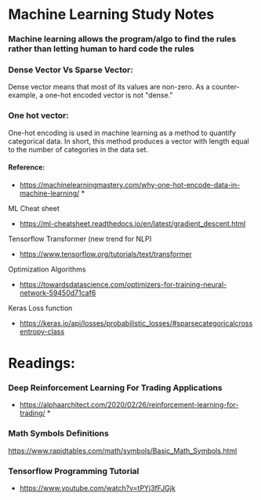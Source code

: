 # Machine Learning Study Notes

### Machine learning allows the program/algo to find the rules rather than letting human to hard code the rules

### Dense Vector Vs Sparse Vector:
Dense vector means that most of its values are non-zero. As a counter-example, a one-hot encoded vector is not "dense."

### One hot vector:
One-hot encoding is used in machine learning as a method to quantify categorical data. In short, this method produces a vector with length equal to the number of categories in the data set.

#### Reference:
* https://machinelearningmastery.com/why-one-hot-encode-data-in-machine-learning/ *

ML Cheat sheet 
* https://ml-cheatsheet.readthedocs.io/en/latest/gradient_descent.html

Tensorflow Transformer (new trend for NLP)
* https://www.tensorflow.org/tutorials/text/transformer

Optimization Algorithms
* https://towardsdatascience.com/optimizers-for-training-neural-network-59450d71caf6

Keras Loss function
* https://keras.io/api/losses/probabilistic_losses/#sparsecategoricalcrossentropy-class

# Readings: 

### Deep Reinforcement Learning For Trading Applications

* https://alphaarchitect.com/2020/02/26/reinforcement-learning-for-trading/ * 

### Math Symbols Definitions

https://www.rapidtables.com/math/symbols/Basic_Math_Symbols.html


### Tensorflow Programming Tutorial

* https://www.youtube.com/watch?v=tPYj3fFJGjk
